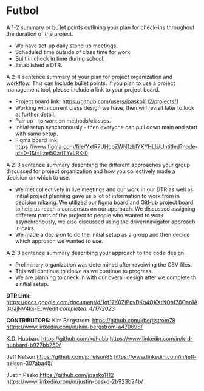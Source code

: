 # Futbol

A 1-2 summary or bullet points outlining your plan for check-ins throughout the duration of the project.
  - We have set-up daily stand up meetings.
  - Scheduled time outside of class time for work.
  - Built in check in time during school.
  - Established a DTR.

A 2-4 sentence summary of your plan for project organization and workflow. This can include bullet points. If you plan to use a project management tool, please include a link to your project board.
  - Project board link: https://github.com/users/jpasko1112/projects/1
  - Working with current class design we have, then will revisit later to look at further detail.
  - Pair up - to work on methods/classes. 
  - Initial setup synchronously - then everyone can pull down main and start with same setup.
  - Figma board link: https://www.figma.com/file/YxtR7UHcpZWN1zbIYXYHLU/Untitled?node-id=0-1&t=Ijzej50zrlTYeLRK-0

A 2-3 sentence summary describing the different approaches your group discussed for project organization and how you collectively made a decision on which to use.
  - We met collectively in live meetings and our work in our DTR as well as initial project planning gave us a lot of information to work from in decision mkaing. We utilized our figma board and GitHub project board to help us reach a consensus on our approach. We discussed assigning different parts of the project to people who wanted to work asynchronously, we also discussed using the driver/navigator approach in pairs. 
  - We made a decision to do the initial setup as a group and then decide which approach we wanted to use.

A 2-3 sentence summary describing your approach to the code design.
  - Preliminary organization was determined after reveiwing the CSV files.
  - This will continue to elolve as we continue to progress.
  - We are planning to check in with our overall design after we complete th einitial setup.

**DTR Link:** https://docs.google.com/document/d/1qt17K0ZjPpvDKq4OKXtNOhf78Oan1A3GajNV4ks-E_w/edit  *completed: 4/17/2023*


**CONTRIBUTORS:**
Kim Bergstrom:  https://github.com/kbergstrom78
                https://www.linkedin.com/in/kim-bergstrom-a470696/
               

  K.D. Hubbard  https://github.com/kdhubb
                https://www.linkedin.com/in/k-d-hubbard-b927bb269/

  Jeff Nelson   https://github.com/jpnelson85
                https://www.linkedin.com/in/jeff-nelson-307aba45/

  Justin Pasko  https://github.com/jpasko1112
                https://www.linkedin.com/in/justin-pasko-2b923b24b/